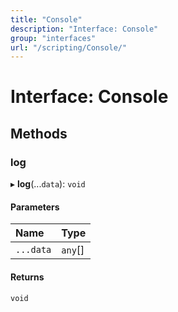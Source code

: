 ```yaml
---
title: "Console"
description: "Interface: Console"
group: "interfaces"
url: "/scripting/Console/"
---
```


# Interface: Console

## Methods

### log

▸ **log**(...`data`): `void`

#### Parameters

| Name | Type |
| :------ | :------ |
| `...data` | `any`[] |

#### Returns

`void`
